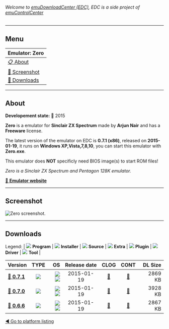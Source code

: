 ###### Welcome to [emuDownloadCenter (EDC)](https://github.com/PhoenixInteractiveNL/emuDownloadCenter/wiki/), EDC is a side project of [emuControlCenter](https://github.com/PhoenixInteractiveNL/emuControlCenter/wiki/)
***
## Menu
| **Emulator: Zero** |
|:---------|
| [:clipboard: About](#about) |
| [:sunrise: Screenshot](#screenshot) |
| [:floppy_disk: Downloads](#downloads) |
***
## About
**Developement state:** :large_blue_circle: 2015

**Zero** is a emulator for **Sinclair ZX Spectrum** made by **Arjun Nair** and has a **Freeware** license.

The latest version of the emulator on EDC is **0.7.1 (x86)**, released on **2015-01-19**, it runs on **Windows XP,Vista,7,8,10**, you can start this emulator with **Zero.exe**.

This emulator does **NOT** specificly need BIOS image(s) to start ROM files!

_Zero is a Sinclair ZX Spectrum and Pentagon 128K emulator._

[:link: **Emulator website**](http://zero.arjunnair.in/)
***
## Screenshot
![](https://raw.githubusercontent.com/PhoenixInteractiveNL/emuDownloadCenter/master/hooks/zero/emulator_screen_01.jpg "Zero screenshot.")
***
## Downloads
Legend: | 
![](https://raw.githubusercontent.com/wiki/PhoenixInteractiveNL/emuDownloadCenter/images_misc/icon_program_24.png) **Program** | 
![](https://raw.githubusercontent.com/wiki/PhoenixInteractiveNL/emuDownloadCenter/images_misc/icon_installer_24.png) **Installer** | 
![](https://raw.githubusercontent.com/wiki/PhoenixInteractiveNL/emuDownloadCenter/images_misc/icon_source_code_24.png) **Source** | 
![](https://raw.githubusercontent.com/wiki/PhoenixInteractiveNL/emuDownloadCenter/images_misc/icon_extra_24.png) **Extra** | 
![](https://raw.githubusercontent.com/wiki/PhoenixInteractiveNL/emuDownloadCenter/images_misc/icon_plugin_24.png) **Plugin** | 
![](https://raw.githubusercontent.com/wiki/PhoenixInteractiveNL/emuDownloadCenter/images_misc/icon_driver_24.png) **Driver** | 
![](https://raw.githubusercontent.com/wiki/PhoenixInteractiveNL/emuDownloadCenter/images_misc/icon_tool_24.png) **Tool** | 
 
| Version | TYPE | OS | Release date | CLOG | CONT | DL Size |
|:--------|:----:|---:|:------------:|:----:|:----:|--------:|
| [:floppy_disk: **0.7.1**](https://github.com/PhoenixInteractiveNL/edc-repo0006/raw/master/zero/0.7.1.7z) | ![](https://raw.githubusercontent.com/wiki/PhoenixInteractiveNL/emuDownloadCenter/images_misc/icon_program_24.png) | ![](https://raw.githubusercontent.com/wiki/PhoenixInteractiveNL/emuDownloadCenter/images_misc/logo_windows_24.png)![](https://raw.githubusercontent.com/wiki/PhoenixInteractiveNL/emuDownloadCenter/images_misc/icon_32-bit_24.png) | 2015-01-19 | [:page_facing_up:](https://github.com/PhoenixInteractiveNL/edc-repo0006/blob/master/zero/0.7.1_changelog.txt) | [:mag_right:](https://github.com/PhoenixInteractiveNL/edc-repo0006/blob/master/zero/0.7.1_contents.txt) | 2869 KB |
| [:floppy_disk: **0.7.0**](https://github.com/PhoenixInteractiveNL/edc-repo0006/raw/master/zero/0.7.0.7z) | ![](https://raw.githubusercontent.com/wiki/PhoenixInteractiveNL/emuDownloadCenter/images_misc/icon_program_24.png) | ![](https://raw.githubusercontent.com/wiki/PhoenixInteractiveNL/emuDownloadCenter/images_misc/logo_windows_24.png)![](https://raw.githubusercontent.com/wiki/PhoenixInteractiveNL/emuDownloadCenter/images_misc/icon_32-bit_24.png) | 2015-01-19 | [:page_facing_up:](https://github.com/PhoenixInteractiveNL/edc-repo0006/blob/master/zero/0.7.0_changelog.txt) | [:mag_right:](https://github.com/PhoenixInteractiveNL/edc-repo0006/blob/master/zero/0.7.0_contents.txt) | 3928 KB |
| [:floppy_disk: **0.6.6**](https://github.com/PhoenixInteractiveNL/edc-repo0006/raw/master/zero/0.6.6.7z) | ![](https://raw.githubusercontent.com/wiki/PhoenixInteractiveNL/emuDownloadCenter/images_misc/icon_program_24.png) | ![](https://raw.githubusercontent.com/wiki/PhoenixInteractiveNL/emuDownloadCenter/images_misc/logo_windows_24.png)![](https://raw.githubusercontent.com/wiki/PhoenixInteractiveNL/emuDownloadCenter/images_misc/icon_32-bit_24.png) | 2015-01-19 | [:page_facing_up:](https://github.com/PhoenixInteractiveNL/edc-repo0006/blob/master/zero/0.6.6_changelog.txt) | [:mag_right:](https://github.com/PhoenixInteractiveNL/edc-repo0006/blob/master/zero/0.6.6_contents.txt) | 2867 KB |

[:arrow_backward: Go to platform listing](https://github.com/PhoenixInteractiveNL/emuDownloadCenter/wiki/EDC-Platform-List)
